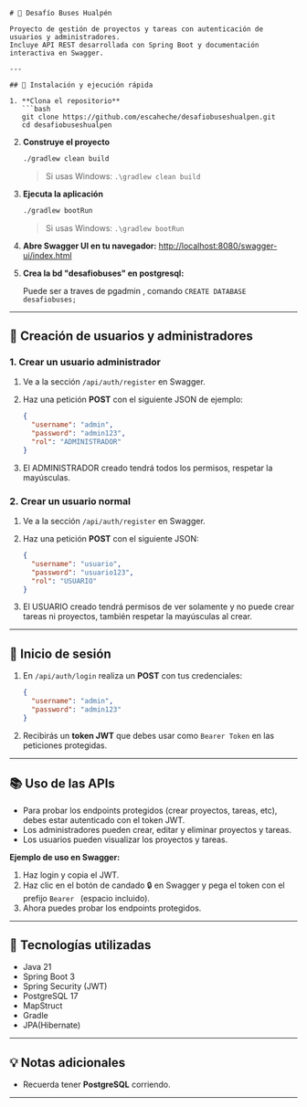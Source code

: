 ````
# 🚌 Desafío Buses Hualpén

Proyecto de gestión de proyectos y tareas con autenticación de usuarios y administradores.  
Incluye API REST desarrollada con Spring Boot y documentación interactiva en Swagger.

---

## 🚀 Instalación y ejecución rápida

1. **Clona el repositorio**
   ```bash
   git clone https://github.com/escaheche/desafiobuseshualpen.git
   cd desafiobuseshualpen
````

2. **Construye el proyecto**

   ```bash
   ./gradlew clean build
   ```

   > Si usas Windows:
   > `.\gradlew clean build`

3. **Ejecuta la aplicación**

   ```bash
   ./gradlew bootRun
   ```

   > Si usas Windows:
   > `.\gradlew bootRun`

4. **Abre Swagger UI en tu navegador:**
   [http://localhost:8080/swagger-ui/index.html](http://localhost:8080/swagger-ui/index.html)

5. **Crea la bd "desafiobuses" en postgresql:**
   
   Puede ser a traves de pgadmin , comando
   ```CREATE DATABASE desafiobuses;```

---

## 👤 Creación de usuarios y administradores

### 1. Crear un usuario administrador

1. Ve a la sección `/api/auth/register` en Swagger.
2. Haz una petición **POST** con el siguiente JSON de ejemplo:

   ```json
   {
     "username": "admin",
     "password": "admin123",
     "rol": "ADMINISTRADOR"
   }
   ```
3. El ADMINISTRADOR creado tendrá todos los permisos, respetar la mayúsculas.

### 2. Crear un usuario normal

1. Ve a la sección `/api/auth/register` en Swagger.
2. Haz una petición **POST** con el siguiente JSON:

   ```json
   {
     "username": "usuario",
     "password": "usuario123",
     "rol": "USUARIO"
   }
   ```
3. El USUARIO creado tendrá permisos de ver solamente y no puede crear tareas ni proyectos, también respetar la mayúsculas al crear.

---

## 🔑 Inicio de sesión

1. En `/api/auth/login` realiza un **POST** con tus credenciales:

   ```json
   {
     "username": "admin",
     "password": "admin123"
   }
   ```
2. Recibirás un **token JWT** que debes usar como `Bearer Token` en las peticiones protegidas.

---

## 📚 Uso de las APIs

* Para probar los endpoints protegidos (crear proyectos, tareas, etc), debes estar autenticado con el token JWT.
* Los administradores pueden crear, editar y eliminar proyectos y tareas.
* Los usuarios pueden visualizar los proyectos y tareas.

**Ejemplo de uso en Swagger:**

1. Haz login y copia el JWT.
2. Haz clic en el botón de candado 🔒 en Swagger y pega el token con el prefijo `Bearer ` (espacio incluido).
3. Ahora puedes probar los endpoints protegidos.

---

## 🌱 Tecnologías utilizadas

* Java 21
* Spring Boot 3
* Spring Security (JWT)
* PostgreSQL 17
* MapStruct
* Gradle
* JPA(Hibernate)

---

## 💡 Notas adicionales

* Recuerda tener **PostgreSQL** corriendo.


---


